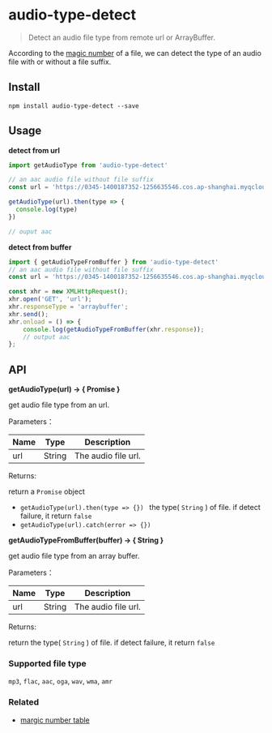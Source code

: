 # audio-type-detect

> Detect an audio file type from remote url or ArrayBuffer.

According to the [magic number](<https://en.wikipedia.org/wiki/Magic_number_(programming)>) of a file, we can detect the type of an audio file with or without a file suffix.

## Install

```shell
npm install audio-type-detect --save
```

## Usage

**detect from url**

```js
import getAudioType from 'audio-type-detect'

// an aac audio file without file suffix
const url = 'https://0345-1400187352-1256635546.cos.ap-shanghai.myqcloud.com/rychou/e3801cfc517873a5a5471241e1da1869'

getAudioType(url).then(type => {
  console.log(type)
})

// ouput aac
```

**detect from buffer**

```js
import { getAudioTypeFromBuffer } from 'audio-type-detect'
// an aac audio file without file suffix
const url = 'https://0345-1400187352-1256635546.cos.ap-shanghai.myqcloud.com/rychou/e3801cfc517873a5a5471241e1da1869'

const xhr = new XMLHttpRequest();
xhr.open('GET', 'url');
xhr.responseType = 'arraybuffer';
xhr.send();
xhr.onload = () => {
    console.log(getAudioTypeFromBuffer(xhr.response));
    // output aac
};
```

## API

**getAudioType(url) -> { Promise }**

get audio file type from an url.

Parameters：

| Name | Type   | Description         |
| ---- | ------ | ------------------- |
| url  | String | The audio file url. |

Returns:

return a `Promise` object

- `getAudioType(url).then(type => {}) ` the type( `String` ) of file.  if detect failure, it return `false`
- `getAudioType(url).catch(error => {})`

**getAudioTypeFromBuffer(buffer) -> { String }**

get audio file type from an array buffer.

Parameters：

| Name | Type   | Description         |
| ---- | ------ | ------------------- |
| url  | String | The audio file url. |

Returns:

return the type( `String` ) of file.  if detect failure, it return `false`

### Supported file type

`mp3`, `flac`, `aac`, `oga`, `wav`, `wma`, `amr`

### Related

- [margic number table](https://www.garykessler.net/library/file_sigs.html)